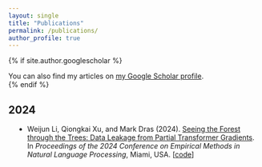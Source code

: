 ```yaml
---
layout: single
title: "Publications"
permalink: /publications/
author_profile: true
---
```


<style>
.publications li {
  margin-bottom: 1em;
  list-style-type: disc;
  margin-left: 1em;
}

.page-header {
  font-size: 1.2em;
  margin-bottom: 1em;
  color: #333;
}
</style>

<!-- <div class="page-header">Publications</div> -->

{% if site.author.googlescholar %}
  <div class="wordwrap">You can also find my articles on <a href="{{site.author.googlescholar}}">my Google Scholar profile</a>.</div>
{% endif %}

## 2024

<ul class="publications">
  <li>Weijun Li, Qiongkai Xu, and Mark Dras (2024). <a href="https://arxiv.org/abs/2406.00999">Seeing the Forest through the Trees: Data Leakage from Partial Transformer Gradients</a>. In <i>Proceedings of the 2024 Conference on Empirical Methods in Natural Language Processing</i>, Miami, USA. [<a href="https://github.com/weijun-l/partial-gradients-leakage">code</a>]</li>
</ul>